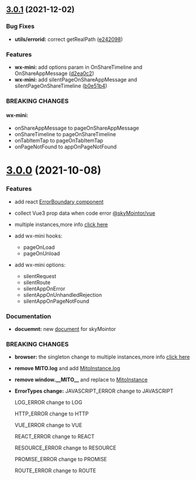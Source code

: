 ## [3.0.1](https://github.com/skyMointor/skyMointor/compare/v3.0.0...v3.0.1) (2021-12-02)


### Bug Fixes

* **utils/errorid:** correct getRealPath ([e242098](https://github.com/skyMointor/skyMointor/commit/e2420989f611883558e9c700a55dcb3d578f40f1))


### Features

* **wx-mini:** add options param in OnShareTimeline and OnShareAppMessage ([d2ea0c2](https://github.com/skyMointor/skyMointor/commit/d2ea0c2e1c07b5ccc83ab4c4d0251718287a3ef9))
* **wx-mini:** add silentPageOnShareAppMessage and silentPageOnShareTimeline ([b0e51b4](https://github.com/skyMointor/skyMointor/commit/b0e51b47665d820f18a4368708bf850d7a411bec))


### BREAKING CHANGES

#### **wx-mini:**

* onShareAppMessage to pageOnShareAppMessage
* onShareTimeline to pageOnShareTimeline
* onTabItemTap to pageOnTabItemTap
* onPageNotFound to appOnPageNotFound



# [3.0.0](https://github.com/skyMointor/skyMointor/compare/2.1.19...3.0.0) (2021-10-08)


### Features
* add react [ErrorBoundary component](https://skyMointor.github.io/mito-doc/#/sdk/guide/react#add-errorboundary)

* collect Vue3 prop data when code error [@skyMointor/vue](https://skyMointor.github.io/mito-doc/#/sdk/guide/vue#vue3x)

* multiple instances,more info  [click here](https://skyMointor.github.io/mito-doc/#/sdk/guide/basic-configuration#multiple-instances)

* add wx-mini hooks:

  * pageOnLoad
  * pageOnUnload

* add wx-mini options:

  * silentRequest
  * silentRoute
  * silentAppOnError
  * silentAppOnUnhandledRejection
  * silentAppOnPageNotFound




### Documentation

* **docuemnt:** new [document](https://skyMointor.github.io/mito-doc/#/) for skyMointor

### BREAKING CHANGES

* **browser:** the singleton change to multiple instances,more info [click here](https://skyMointor.github.io/mito-doc/#/sdk/guide/basic-configuration#multiple-instances)

* **remove MITO.log** and add [MitoInstance.log](https://skyMointor.github.io/mito-doc/#/sdk/guide/basic-configuration#manual-reporting)

* **remove window.\_\_MITO\_\_** and replace to [MitoInstance](https://skyMointor.github.io/mito-doc/#/sdk/guide/basic-configuration#multiple-instances)

* **ErrorTypes change:**
  JAVASCRIPT_ERROR change to JAVASCRIPT

  LOG_ERROR change to LOG

  HTTP_ERROR change to HTTP

  VUE_ERROR change to VUE

  REACT_ERROR change to REACT

  RESOURCE_ERROR change to RESOURCE

  PROMISE_ERROR change to PROMISE

  ROUTE_ERROR change to ROUTE



